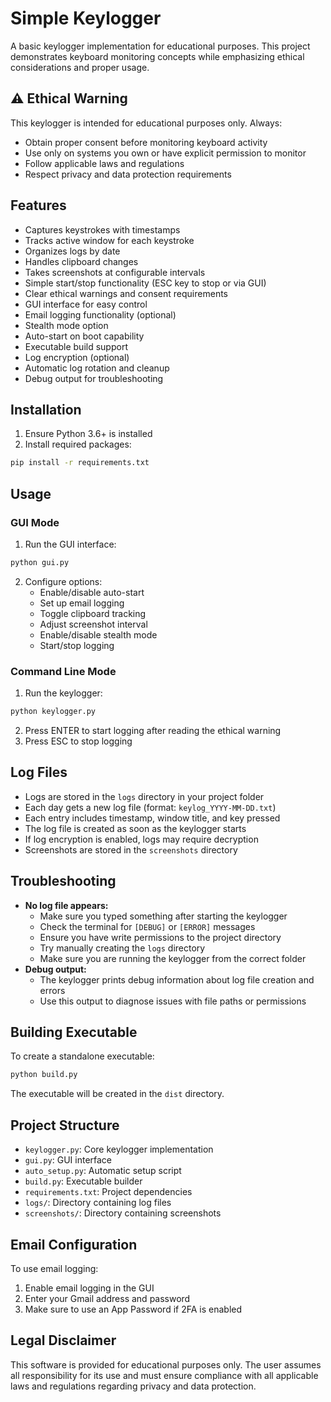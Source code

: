 # Simple Keylogger

A basic keylogger implementation for educational purposes. This project demonstrates keyboard monitoring concepts while emphasizing ethical considerations and proper usage.

## ⚠️ Ethical Warning

This keylogger is intended for educational purposes only. Always:
- Obtain proper consent before monitoring keyboard activity
- Use only on systems you own or have explicit permission to monitor
- Follow applicable laws and regulations
- Respect privacy and data protection requirements

## Features

- Captures keystrokes with timestamps
- Tracks active window for each keystroke
- Organizes logs by date
- Handles clipboard changes
- Takes screenshots at configurable intervals
- Simple start/stop functionality (ESC key to stop or via GUI)
- Clear ethical warnings and consent requirements
- GUI interface for easy control
- Email logging functionality (optional)
- Stealth mode option
- Auto-start on boot capability
- Executable build support
- Log encryption (optional)
- Automatic log rotation and cleanup
- Debug output for troubleshooting

## Installation

1. Ensure Python 3.6+ is installed
2. Install required packages:
```bash
pip install -r requirements.txt
```

## Usage

### GUI Mode
1. Run the GUI interface:
```bash
python gui.py
```

2. Configure options:
   - Enable/disable auto-start
   - Set up email logging
   - Toggle clipboard tracking
   - Adjust screenshot interval
   - Enable/disable stealth mode
   - Start/stop logging

### Command Line Mode
1. Run the keylogger:
```bash
python keylogger.py
```

2. Press ENTER to start logging after reading the ethical warning
3. Press ESC to stop logging

## Log Files

- Logs are stored in the `logs` directory in your project folder
- Each day gets a new log file (format: `keylog_YYYY-MM-DD.txt`)
- Each entry includes timestamp, window title, and key pressed
- The log file is created as soon as the keylogger starts
- If log encryption is enabled, logs may require decryption
- Screenshots are stored in the `screenshots` directory

## Troubleshooting

- **No log file appears:**
  - Make sure you typed something after starting the keylogger
  - Check the terminal for `[DEBUG]` or `[ERROR]` messages
  - Ensure you have write permissions to the project directory
  - Try manually creating the `logs` directory
  - Make sure you are running the keylogger from the correct folder
- **Debug output:**
  - The keylogger prints debug information about log file creation and errors
  - Use this output to diagnose issues with file paths or permissions

## Building Executable

To create a standalone executable:
```bash
python build.py
```

The executable will be created in the `dist` directory.

## Project Structure

- `keylogger.py`: Core keylogger implementation
- `gui.py`: GUI interface
- `auto_setup.py`: Automatic setup script
- `build.py`: Executable builder
- `requirements.txt`: Project dependencies
- `logs/`: Directory containing log files
- `screenshots/`: Directory containing screenshots

## Email Configuration

To use email logging:
1. Enable email logging in the GUI
2. Enter your Gmail address and password
3. Make sure to use an App Password if 2FA is enabled

## Legal Disclaimer

This software is provided for educational purposes only. The user assumes all responsibility for its use and must ensure compliance with all applicable laws and regulations regarding privacy and data protection. 